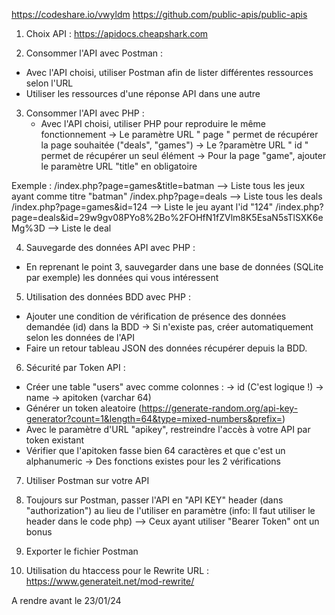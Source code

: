 https://codeshare.io/vwyldm
https://github.com/public-apis/public-apis

1. Choix API :
https://apidocs.cheapshark.com

2. Consommer l'API avec Postman :
- Avec l'API choisi, utiliser Postman afin de lister différentes ressources selon l'URL
- Utiliser les ressources d'une réponse API dans une autre

3. Consommer l'API avec PHP :
	- Avec l'API choisi, utiliser PHP pour reproduire le même fonctionnement
	-> Le paramètre URL " page " permet de récupérer la page souhaitée ("deals", "games")
  -> Le ?paramètre URL " id " permet de récupérer un seul élément
  -> Pour la page "game", ajouter le paramètre URL "title" en obligatoire
  
  Exemple : /index.php?page=games&title=batman --> Liste tous les jeux ayant comme titre "batman"
  			/index.php?page=deals --> Liste tous les deals
            /index.php?page=games&id=124 --> Liste le jeu ayant l'id "124"
            /index.php?page=deals&id=29w9gv08PYo8%2Bo%2FOHfN1fZVlm8K5EsaN5sTlSXK6eMg%3D --> Liste le deal 
  
4. Sauvegarde des données API avec PHP :
- En reprenant le point 3, sauvegarder dans une base de données (SQLite par exemple)
	les données qui vous intéressent
  
  
5. Utilisation des données BDD avec PHP :
- Ajouter une condition de vérification de présence des données demandée (id) dans la BDD
	-> Si n'existe pas, créer automatiquement selon les données de l'API
- Faire un retour tableau JSON des données récupérer depuis la BDD.

6. Sécurité par Token API :
- Créer une table "users" avec comme colonnes :
	-> id (C'est logique !)
  -> name
  -> apitoken (varchar 64)
- Générer un token aleatoire (https://generate-random.org/api-key-generator?count=1&length=64&type=mixed-numbers&prefix=)
- Avec le paramètre d'URL "apikey", restreindre l'accès à votre API par token existant
- Vérifier que l'apitoken fasse bien 64 caractères et que c'est un alphanumeric
	-> Des fonctions existes pour les 2 vérifications

7. Utiliser Postman sur votre API

8. Toujours sur Postman, passer l'API en "API KEY" header (dans "authorization") au lieu de l'utiliser en paramètre
	(info: Il faut utiliser le header dans le code php)
  --> Ceux ayant utiliser "Bearer Token" ont un bonus

9. Exporter le fichier Postman

10. Utilisation du htaccess pour le Rewrite URL : https://www.generateit.net/mod-rewrite/

A rendre avant le 23/01/24